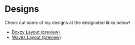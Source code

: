 # Designs
Check out some of my designs at the designated links below!

* [Boxxy Layout (preview)](https://cdterry87.github.io/Designs/boxxy)
* [Waves Layout (preview)](https://cdterry87.github.io/Designs/waves)

